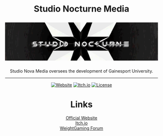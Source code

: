 <div align="center">
  <h1>Studio Nocturne Media</p>
  <img src="assets/studionova_1024x256.png" alt="Studio Nova Media Logo"/>
</div>

<div align="center">

Studio Nova Media oversees the development of Gainesport University.

---
[![Website](https://img.shields.io/badge/Website-Live-brightgreen?style=for-the-badge&logo=github)](https://skynotmine.github.io/)
[![Itch.io](https://img.shields.io/badge/Play_Demo-Itch.io-ff6b6b?style=for-the-badge&logo=itch.io)](https://skynotmine.itch.io/gainesport-university)
[![License](https://img.shields.io/badge/License-All_Rights_Reserved-blue?style=for-the-badge)](LICENSE)


# Links
[Official Website](https://skynotmine.github.io/)  
[Itch.io](https://itch.io/dashboard)  
[WeightGaming Forum](https://forum.weightgaming.com/t/gainesport-university-a-wg-visual-novel/33853)
</div>
